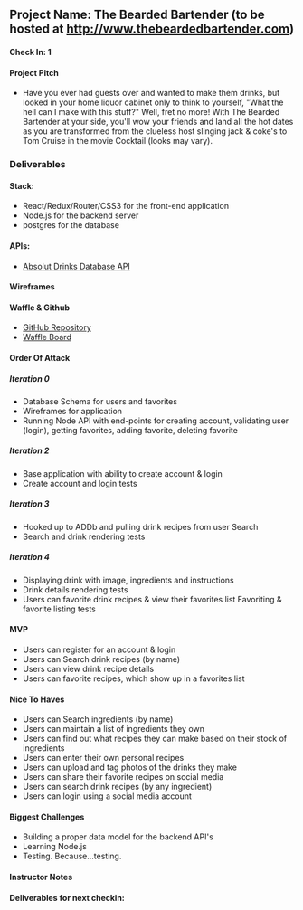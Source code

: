 ## Project Name: The Bearded Bartender (to be hosted at http://www.thebeardedbartender.com)

#### Check In: 1  

#### Project Pitch
* Have you ever had guests over and wanted to make them drinks, but looked in your home liquor cabinet only to think to yourself, "What the hell can I make with this stuff?" Well, fret no more! With The Bearded Bartender at your side, you'll wow your friends and land all the hot dates as you are transformed from the clueless host slinging jack & coke's to Tom Cruise in the movie Cocktail (looks may vary).

### Deliverables  

#### Stack:
* React/Redux/Router/CSS3 for the front-end application
* Node.js for the backend server
* postgres for the database

#### APIs:
* [Absolut Drinks Database API](https://addb.absolutdrinks.com/docs/)

#### Wireframes  

#### Waffle & Github
* [GitHub Repository](https://github.com/the-oem/bearded-bartender)
* [Waffle Board](https://waffle.io/the-oem/bearded-bartender)

#### Order Of Attack  
##### Iteration 0
* Database Schema for users and favorites
* Wireframes for application
* Running Node API with end-points for creating account, validating user (login), getting favorites, adding favorite, deleting favorite

##### Iteration 2
* Base application with ability to create account & login
* Create account and login tests

##### Iteration 3
* Hooked up to ADDb and pulling drink recipes from user Search
* Search and drink rendering tests

##### Iteration 4
* Displaying drink with image, ingredients and instructions
* Drink details rendering tests
* Users can favorite drink recipes & view their favorites list
Favoriting & favorite listing tests

#### MVP
* Users can register for an account & login
* Users can Search drink recipes (by name)
* Users can view drink recipe details
* Users can favorite recipes, which show up in a favorites list

#### Nice To Haves   
* Users can Search ingredients (by name)
* Users can maintain a list of ingredients they own
* Users can find out what recipes they can make based on their stock of ingredients
* Users can enter their own personal recipes
* Users can upload and tag photos of the drinks they make
* Users can share their favorite recipes on social media
* Users can search drink recipes (by any ingredient)
* Users can login using a social media account

#### Biggest Challenges  
* Building a proper data model for the backend API's
* Learning Node.js
* Testing. Because...testing.

#### Instructor Notes

#### Deliverables for next checkin:
